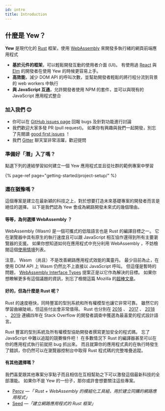 ```yaml
---
id: intro
title: Introduction
---
```


## 什麼是 Yew？

**Yew** 是現代化的 [Rust](https://www.rust-lang.org/) 框架，使用 [WebAssembly](https://webassembly.org/) 來開發多執行緒的網頁前端應用程式

* **基於元件的框架**，可以輕鬆開發互動的使用者介面 \(UI\)。 有使用過 [React](https://reactjs.org/) 與 [Elm](https://elm-lang.org/) 的開發者在使用 Yew 的時候更容易上手。
* **高效能**，減少 DOM API 的呼叫次數，並幫助開發者輕鬆的將行程分流到背景的 web workers 中執行
* **與 JavaScript 互通**，允許開發者使用 NPM 的套件，並可以與現有的 JavaScript 應用程式整合

### 加入我們 😊

* 你可以在 [GitHub issues page](https://github.com/yewstack/yew/issues) 回報 bugs 及針對功能進行討論
* 我們歡迎大家多發 PR \(pull request\)。 如果你有興趣與我們一起開發，別忘了先閱讀 [good first issues](https://github.com/yewstack/yew/issues?q=is%3Aopen+is%3Aissue+label%3A%22good+first+issue%22) ！
* 我們 [Gitter](https://gitter.im/yewframework/Lobby) 聊天室非常活躍，歡迎提問

### 準備好「潛」入了嗎？

點選下列的連結學習如何建立一個 Yew 應用程式並且從社群的範例專案中學習

{% page-ref page="getting-started/project-setup/" %}

### 還在猶豫嗎？

這個專案是建立在最新穎的科技之上，對於想要打造未來基礎專案的開發者而言是絕佳的選擇。 以下是我們認為 Yew 會成為網路開發未來式的幾個理由。

#### 等等，為何選擇 WebAssembly ？

WebAssembly \(Wasm\) 是一個可攜式的低階語言也是 Rust 的編譯目標之一。 它在瀏覽器中具有原生的執行速度且可以跟 JavaScript 相互協作還得到所有主要瀏覽器的支援。 如果你想知道如何在應用程式中充分利用 WebAssembly ，不妨檢閱這個[使用情境](https://webassembly.org/docs/use-cases/)列表。

注意， Wasm （尚且）不是改善網路應用程式效能的萬靈丹。 最少目前為止，在使用 DOM API 上 Wasm 仍然比不上直接以 JavaScript 呼叫。 但這僅是暫時的問題， [WebAssembly Interface Types](https://github.com/WebAssembly/interface-types/blob/master/proposals/interface-types/Explainer.md) 提案正是以它作為解決的目標。 如果你想瞭解更多有這個議題的資訊，別忘了檢閱這篇 Mozilla 的[超棒文章](https://hacks.mozilla.org/2019/08/webassembly-interface-types/)。

#### 好的，但為什麼是 Rust 呢？

Rust 的速度極快，同時豐富的型別系統和所有權模型也讓它非常可靠。 雖然它的學習曲線陡峭，但這些付出會非常值得。 Rust 也分別在 [2016](https://insights.stackoverflow.com/survey/2016#technology-most-loved-dreaded-and-wanted) 、 [2017](https://insights.stackoverflow.com/survey/2017#most-loved-dreaded-and-wanted) 、 [2018](https://insights.stackoverflow.com/survey/2018#technology-_-most-loved-dreaded-and-wanted-languages) 、 [2019](https://insights.stackoverflow.com/survey/2019#technology-_-most-loved-dreaded-and-wanted-languages) 連續四年在 Stack Overflow 的開發者調查中獲選為最喜愛的程式設計語言。

Rust 豐富的型別系統及所有權模型協助開發者撰寫更加安全的程式碼。 忘了 JavaScript 中難以追蹤的競賽條件吧！ 在多數情況下 Rust 的編譯器甚至可以在你的應用程式執行前就把 bug 抓出來。 而且就算你的應用程式真的在執行時發生了錯誤，你仍然可以在瀏覽器控制台中取得 Rust 程式碼的完整堆疊追蹤。

#### 有其他選擇嗎？

我們喜愛跟其他專案分享點子而且相信在互相幫助之下可以激發這個最新科技的全部潛能。 如果你不是 Yew 的一份子，那你或許會想要關注這些專案。

* [Percy](https://github.com/chinedufn/percy) —_「 Rust + WebAssembly 的模組化工具組，用於建立同購的網路應用程式」_
* [Seed](https://github.com/seed-rs/seed) —_「建立網路應用程式的 Rust 框架」_

